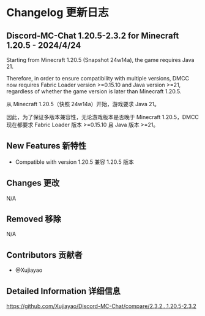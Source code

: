 # Changelog 更新日志

## Discord-MC-Chat 1.20.5-2.3.2 for Minecraft 1.20.5 - 2024/4/24

Starting from Minecraft 1.20.5 (Snapshot 24w14a), the game requires Java 21.

Therefore, in order to ensure compatibility with multiple versions, DMCC now requires Fabric Loader version >=0.15.10 and Java version >=21, regardless of whether the game version is later than Minecraft 1.20.5.

从 Minecraft 1.20.5（快照 24w14a）开始，游戏要求 Java 21。

因此，为了保证多版本兼容性，无论游戏版本是否晚于 Minecraft 1.20.5，DMCC 现在都要求 Fabric Loader 版本 >=0.15.10 且 Java 版本 >=21。

## New Features 新特性

- Compatible with version 1.20.5
  兼容 1.20.5 版本

## Changes 更改

N/A

## Removed 移除

N/A

## Contributors 贡献者

- @Xujiayao

## Detailed Information 详细信息

https://github.com/Xujiayao/Discord-MC-Chat/compare/2.3.2...1.20.5-2.3.2